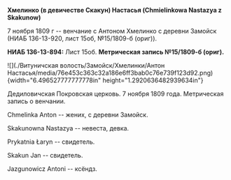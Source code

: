 **Хмелинко (в девичестве Скакун) Настасья (Chmielinkowa Nastazya z
Skakunow)**

7 ноября 1809 г -- венчание с Антоном Хмелинко с деревни Замойск (НИАБ
136-13-920, лист 15об, №15/1809-б (ориг)).

**НИАБ 136-13-894:** Лист 15об. **Метрическая запись №15/1809-б
(ориг).**

![](./Витуничская волость/Замойск/Хмелинки/Антон Настасья/media/76e453c363c32a186e6ff3bab0c76e739f123d92.png){width="6.496527777777778in"
height="1.2920636482939634in"}

Дедиловичская Покровская церковь. 7 ноября 1809 года. Метрическая запись
о венчании.

Chmelinka Anton -- жених, с деревни Замойск.

Skakunowna Nastazya -- невеста, девка.

Prykatnia Łaryn -- свидетель.

Skakun Jan -- свидетель.

Jazgunowicz Antoni -- ксёндз.
